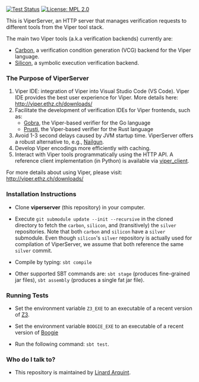 [![Test Status](https://github.com/viperproject/viperserver/actions/workflows/scala.yml/badge.svg?branch=master)](https://github.com/viperproject/viperserver/actions/workflows/scala.yml?query=branch%3Amaster)
[![License: MPL 2.0](https://img.shields.io/badge/License-MPL%202.0-brightgreen.svg)](./LICENSE)

This is ViperServer, an HTTP server that manages verification requests to different tools from the Viper tool stack.

The main two Viper tools (a.k.a verification backends) currently are: 

- [Carbon](https://github.com/viperproject/carbon), a verification condition generation (VCG) backend for the Viper language.  
- [Silicon](https://github.com/viperproject/silicon), a symbolic execution verification backend.  


### The Purpose of ViperServer ###

1. Viper IDE: integration of Viper into Visual Studio Code (VS Code). Viper IDE provides the best user experience for Viper.
   More details here: http://viper.ethz.ch/downloads/
1. Facilitate the development of verification IDEs for Viper frontends, such as: 
    - [Gobra](https://github.com/viperproject/gobra), the Viper-based verifier for the Go language
    - [Prusti](https://github.com/viperproject/prusti-dev/), the Viper-based verifier for the Rust language
1. Avoid 1-3 second delays caused by JVM startup time. ViperServer offers a robust alternative to, e.g.,
   [Nailgun](https://github.com/facebook/nailgun).
1. Develop Viper encodings more efficiently with caching.
1. Interact with Viper tools programmatically using the HTTP API. A reference client implementation (in Python) is
   available via [viper_client](https://github.com/viperproject/viper_client).

For more details about using Viper, please visit: http://viper.ethz.ch/downloads/


### Installation Instructions ###

* Clone **viperserver** (this repository) in your computer.
* Execute `git submodule update --init --recursive` in the cloned directory to fetch the `carbon`, `silicon`, and (transitively) the `silver` repositories. Note that both `carbon` and `silicon` have a `silver` submodule. Even though `silicon`'s `silver` repository is actually used for compilation of ViperServer, we assume that both reference the same `silver` commit.

* Compile by typing: ```sbt compile```

* Other supported SBT commands are: ```sbt stage``` (produces fine-grained jar files), ```sbt assembly``` (produces a single fat jar file).

### Running Tests ###

* Set the environment variable ```Z3_EXE``` to an executable of a recent version of [Z3](https://github.com/Z3Prover/z3).
* Set the environment variable ```BOOGIE_EXE``` to an executable of a recent version of [Boogie](https://github.com/viperproject/boogie-builder)

* Run the following command: ```sbt test```.


### Who do I talk to? ###

* This repository is maintained by [Linard Arquint](mailto:linard.arquint@inf.ethz.ch).
